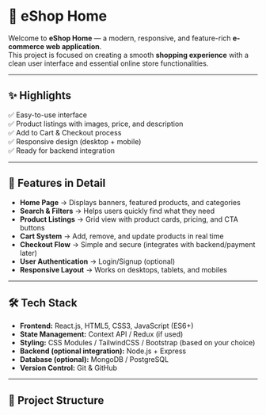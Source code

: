 # 🛒 eShop Home

Welcome to **eShop Home** — a modern, responsive, and feature-rich **e-commerce web application**.  
This project is focused on creating a smooth **shopping experience** with a clean user interface and essential online store functionalities.  

---

## ✨ Highlights
✅ Easy-to-use interface  
✅ Product listings with images, price, and description  
✅ Add to Cart & Checkout process  
✅ Responsive design (desktop + mobile)  
✅ Ready for backend integration  

---

## 🚀 Features in Detail

- **Home Page** → Displays banners, featured products, and categories  
- **Search & Filters** → Helps users quickly find what they need  
- **Product Listings** → Grid view with product cards, pricing, and CTA buttons  
- **Cart System** → Add, remove, and update products in real time  
- **Checkout Flow** → Simple and secure (integrates with backend/payment later)  
- **User Authentication** → Login/Signup (optional)  
- **Responsive Layout** → Works on desktops, tablets, and mobiles  

---

## 🛠 Tech Stack

- **Frontend:** React.js, HTML5, CSS3, JavaScript (ES6+)  
- **State Management:** Context API / Redux (if used)  
- **Styling:** CSS Modules / TailwindCSS / Bootstrap (based on your choice)  
- **Backend (optional integration):** Node.js + Express  
- **Database (optional):** MongoDB / PostgreSQL  
- **Version Control:** Git & GitHub  

---

## 📂 Project Structure
